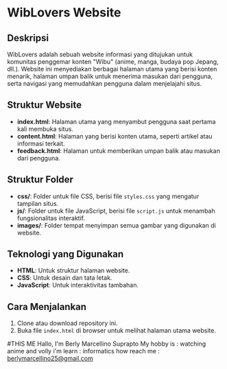 # WibLovers Website

## Deskripsi
WibLovers adalah sebuah website informasi yang ditujukan untuk komunitas penggemar konten "Wibu" 
(anime, manga, budaya pop Jepang, dll.). Website ini menyediakan berbagai halaman utama yang berisi konten menarik, 
halaman umpan balik untuk menerima masukan dari pengguna, serta navigasi yang memudahkan pengguna dalam menjelajahi situs.

## Struktur Website
- **index.html**: Halaman utama yang menyambut pengguna saat pertama kali membuka situs.
- **content.html**: Halaman yang berisi konten utama, seperti artikel atau informasi terkait.
- **feedback.html**: Halaman untuk memberikan umpan balik atau masukan dari pengguna.

## Struktur Folder
- **css/**: Folder untuk file CSS, berisi file `styles.css` yang mengatur tampilan situs.
- **js/**: Folder untuk file JavaScript, berisi file `script.js` untuk menambah fungsionalitas interaktif.
- **images/**: Folder tempat menyimpan semua gambar yang digunakan di website.

## Teknologi yang Digunakan
- **HTML**: Untuk struktur halaman website.
- **CSS**: Untuk desain dan tata letak.
- **JavaScript**: Untuk interaktivitas tambahan.

## Cara Menjalankan
1. Clone atau download repository ini.
2. Buka file `index.html` di browser untuk melihat halaman utama website.

#THIS ME
Hallo,
I'm Berly Marcellino Suprapto
My hobby is : watching anime and volly
i'm learn : informatics
how reach me : berlymarcellino25@gmail.com
